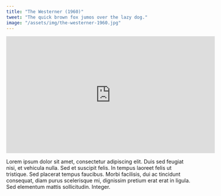 ```yaml
---
title: "The Westerner (1960)"
tweet: "The quick brown fox jumos over the lazy dog."
image: "/assets/img/the-westerner-1960.jpg"
---
```

<iframe class="tv" width="560" height="315" src="https://www.youtube.com/embed/rui1tYOv9SA" title="YouTube video player" frameborder="0" allow="accelerometer; autoplay; clipboard-write; encrypted-media; gyroscope; picture-in-picture" allowfullscreen></iframe>

Lorem ipsum dolor sit amet, consectetur adipiscing elit. Duis sed feugiat nisi, et vehicula nulla. Sed et suscipit felis. In tempus laoreet felis ut tristique. Sed placerat tempus faucibus. Morbi facilisis, dui ac tincidunt consequat, diam purus scelerisque mi, dignissim pretium erat erat in ligula. Sed elementum mattis sollicitudin. Integer.
